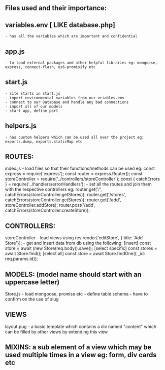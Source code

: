 
## Files used and their importance: 

## variables.env [ LIKE database.php]
 	- has all the variables which are important and confidential

## app.js
	- to load external packages and other helpful libraries eg: mongoose, express, connect-flash, es6-promisify etc

## start.js 
	- site starts in start.js
	- import environmental variables from our vriables.env
	- connect to our Database and handle any bad connections
	- import all of our models
	- start app, define port

## helpers.js
	- has custom helpers which can be used all over the project eg: exports.dump, exports.staticMap etc

## ROUTES:

index.js
	- load files so that their functions/methods can be used
		eg: const express = require('express');
			const router = express.Router();
			const storeController = require('../controllers/storeController');
			const { catchErrors } = require('../handlers/errorHandlers');
 	- set all the routes and join them with the respective controllers
 		eg:	router.get('/', catchErrors(storeController.getStores));
			router.get('/stores', catchErrors(storeController.getStores));
			router.get('/add', storeController.addStore);
			router.post('/add', catchErrors(storeController.createStore));

## CONTROLLERS:

storeController
	- load views using 
		res.render('editStore', { title: 'Add Store'});
	- get and insert data from db using the following:
		[insert] 
			const store = await (new Store(req.body)).save();
		[select specific]
			const stores = await Store.find();
		[select all]
			const store = await Store.findOne({ _id: req.params.id});
	
## MODELS: (model name should start with an uppercase letter)

Store.js
	- load mongoose, promise etc
	- define table schema
	- have to confirm on the use of slug

## VIEWS

layout.pug
	- a basic template which contains a div named "content" which can be filled by other views by extending this view

## MIXINS: a sub element of a view which may be used multiple times in a view eg: form, div cards etc
